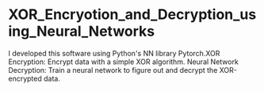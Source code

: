 # XOR_Encryotion_and_Decryption_using_Neural_Networks
I developed this software using Python's NN library Pytorch.XOR Encryption: Encrypt data with a simple XOR algorithm. Neural Network Decryption: Train a neural network to figure out and decrypt the XOR-encrypted data.
